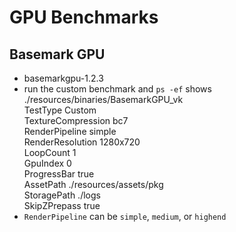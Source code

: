 GPU Benchmarks
==============

## Basemark GPU

- basemarkgpu-1.2.3
- run the custom benchmark and `ps -ef` shows
    ./resources/binaries/BasemarkGPU_vk \
        TestType Custom \
        TextureCompression bc7 \
        RenderPipeline simple \
        RenderResolution 1280x720 \
        LoopCount 1 \
        GpuIndex 0 \
        ProgressBar true \
        AssetPath ./resources/assets/pkg \
        StoragePath ./logs \
        SkipZPrepass true
- `RenderPipeline` can be `simple`, `medium`, or `highend`
